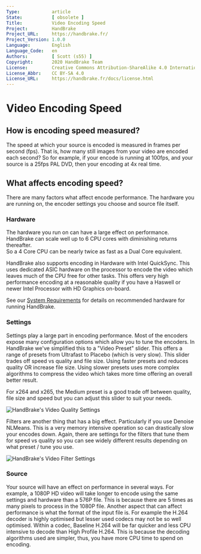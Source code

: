 ```yaml
---
Type:            article
State:           [ obsolete ]
Title:           Video Encoding Speed
Project:         HandBrake
Project_URL:     https://handbrake.fr/
Project_Version: 1.0.0
Language:        English
Language_Code:   en
Authors:         [ Scott (s55) ]
Copyright:       2020 HandBrake Team
License:         Creative Commons Attribution-ShareAlike 4.0 International
License_Abbr:    CC BY-SA 4.0
License_URL:     https://handbrake.fr/docs/license.html
---
```


Video Encoding Speed
=============================

## How is encoding speed measured?

The speed at which your source is encoded is measured in frames per second (fps). That is, how many still images from your video are encoded each second?
So for example, if your encode is running at 100fps, and your source is a 25fps PAL DVD, then your encoding at 4x real time.


## What affects encoding speed?

There are many factors what affect encode performance. The hardware you are running on, the encoder settings you choose and source file itself.

### Hardware

The hardware you run on can have a large effect on performance. HandBrake can scale well up to 6 CPU cores with diminishing returns thereafter.  
So a 4 Core CPU can be nearly twice as fast as a Dual Core equivalent. 

HandBrake also supports encoding in Hardware with Intel QuickSync. This uses dedicated ASIC hardware on the processor to encode the video which leaves much of the CPU free for other tasks. This offers very high performance encoding at a reasonable quality if you have a Haswell or newer Intel Processor with HD Graphics on-board.

See our [System Requirements](../technical/system-requirements.html) for details on recommended hardware for running HandBrake.

### Settings

Settings play a large part in encoding performance.  Most of the encoders expose many configuration options which allow you to tune the encoders. In HandBrake we've simplified this to a "Video Preset" slider. This offers a range of presets from Ultrafast to Placebo (which is very slow).  This slider trades off speed vs quality and file size. Using faster presets and reduces quality OR increase file size. Using slower presets uses more complex algorithms to compress the video which takes more time offering an overall better result.

For x264 and x265, the Medium preset is a good trade off between quality, file size and speed but you can adjust this slider to suit your needs.


<!-- .system-windows -->

![HandBrake's Video Quality Settings](../../images/windows/video-quality-1.0.0.png "HandBrake's Video Quality Settings")

<!-- /.system-windows -->


Filters are another thing that has a big effect. Particularly if you use Denoise NLMeans. This is a very memory intensive operation so can drastically slow your encodes down. Again, there are settings for the filters that tune them for speed vs quality so you can see widely different results depending on what preset / tune you use.

<!-- .system-windows -->

![HandBrake's Video Filter Settings](../../images/windows/video-filters-1.0.0.png "HandBrake's Video Filter Settings")

<!-- /.system-windows -->

### Source

Your source will have an effect on performance in several ways.
For example, a 1080P HD video will take longer to encode using the same settings and hardware than a 576P file.  This is because there are 5 times as many pixels to process in the 1080P file.
Another aspect that can affect performance is what the format of the input file is. For example the H.264 decoder is highly optimised but lesser used codecs may not be so well optimised.  Within a codec, Baseline H.264 will be far quicker and less CPU intensive to decode than High Profile H.264. This is because the decoding algorithms used are simpler, thus, you have more CPU time to spend on encoding.



